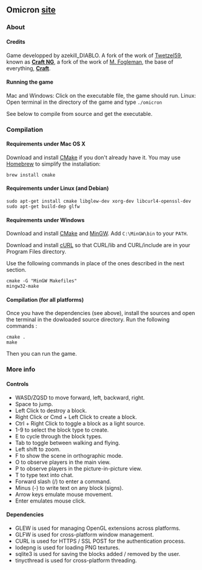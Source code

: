 ## Omicron [site](https://azekilldiablo.github.io/games/omicron/)

### About

#### Credits
Game developped by azekill_DIABLO.
A fork of the work of [Twetzel59](https://github.com/twetzel59), known as **[Craft NG](https://github.com/twetzel59/CraftNG/)**,
a fork of the work of [M. Fogleman](https://github.com/fogleman), the base of everything, **[Craft](http://www.michaelfogleman.com/craft/)**.

#### Running the game

Mac and Windows: Click on the executable file, the game should run.
Linux: Open terminal in the directory of the game and type `./omicron`


See below to compile from source and get the executable.

### Compilation

#### Requirements under Mac OS X

Download and install [CMake](http://www.cmake.org/cmake/resources/software.html)
if you don't already have it. You may use [Homebrew](http://brew.sh) to simplify
the installation:

    brew install cmake

#### Requirements under Linux (and Debian)

    sudo apt-get install cmake libglew-dev xorg-dev libcurl4-openssl-dev
    sudo apt-get build-dep glfw

#### Requirements under Windows

Download and install [CMake](http://www.cmake.org/cmake/resources/software.html)
and [MinGW](http://www.mingw.org/). Add `C:\MinGW\bin` to your `PATH`.

Download and install [cURL](http://curl.haxx.se/download.html) so that
CURL/lib and CURL/include are in your Program Files directory.

Use the following commands in place of the ones described in the next section.

    cmake -G "MinGW Makefiles"
    mingw32-make

#### Compilation (for all platforms)

Once you have the dependencies (see above), install the sources and open the
terminal in the dowloaded source directory. Run the following commands :

    cmake .
    make

Then you can run the game.

### More info

#### Controls

- WASD/ZQSD to move forward, left, backward, right.
- Space to jump.
- Left Click to destroy a block.
- Right Click or Cmd + Left Click to create a block.
- Ctrl + Right Click to toggle a block as a light source.
- 1-9 to select the block type to create.
- E to cycle through the block types.
- Tab to toggle between walking and flying.
- Left shift to zoom.
- F to show the scene in orthographic mode.
- O to observe players in the main view.
- P to observe players in the picture-in-picture view.
- T to type text into chat.
- Forward slash (/) to enter a command.
- Minus (-) to write text on any block (signs).
- Arrow keys emulate mouse movement.
- Enter emulates mouse click.

#### Dependencies

* GLEW is used for managing OpenGL extensions across platforms.
* GLFW is used for cross-platform window management.
* CURL is used for HTTPS / SSL POST for the authentication process.
* lodepng is used for loading PNG textures.
* sqlite3 is used for saving the blocks added / removed by the user.
* tinycthread is used for cross-platform threading.
